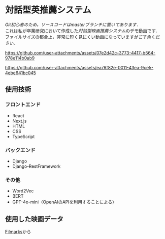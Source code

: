 # 対話型英推薦システム
*Git初心者のため，ソースコードはmasterブランチに置いてあります．*  
これは私が卒業研究において作成した*対話型映画推薦システム*のデモ動画です．  
ファイルサイズの都合上，非常に短く見にくい動画になっていますがご了承ください．

https://github.com/user-attachments/assets/07e2d42c-3773-4417-b564-978e114b0ab9

https://github.com/user-attachments/assets/ea76f82e-0011-43ea-9ce5-4ebe641bc045

## 使用技術
### フロントエンド
* React
* Next.js
* HTML
* CSS
* TypeScript
### バックエンド
* Django
* Django-RestFramework
### その他
* Word2Vec
* BERT
* GPT-4o-mini（OpenAIのAPIを利用することによる）

## 使用した映画データ
[Filmarks](https://filmarks.com/)から
